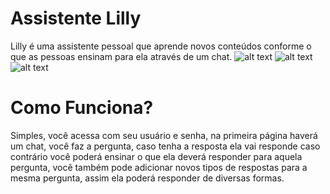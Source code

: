 

# **Assistente Lilly**
Lilly é uma assistente pessoal que aprende novos conteúdos conforme o que as pessoas ensinam para ela através de um chat.
![alt text](https://worldvisual.com.br/assistente/imagens/001.jpg)
![alt text](https://worldvisual.com.br/assistente/imagens/002.jpg)
![alt text](https://worldvisual.com.br/assistente/imagens/003.jpg)
# **Como Funciona?**
Simples, você acessa com seu usuário e senha, na primeira página haverá um chat, você faz a pergunta, caso tenha a resposta ela vai responde caso contrário você poderá ensinar o que ela deverá responder para aquela pergunta, você também pode adicionar novos tipos de respostas para a mesma pergunta, assim ela poderá responder de diversas formas.

